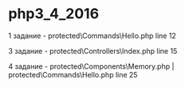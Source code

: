 # php3_4_2016

1 задание - protected\Commands\Hello.php line 12

3 задание - protected\Controllers\Index.php line 15

4 задание - protected\Components\Memory.php | protected\Commands\Hello.php line 25